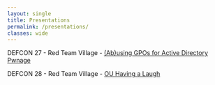 ```yaml
---
layout: single
title: Presentations
permalink: /presentations/
classes: wide
---
```



DEFCON 27 - Red Team Village - [(Ab)using GPOs for Active Directory Pwnage](https://www.slideshare.net/PetrosKoutroumpis/abusing-gpos-for-active-directory-pwnage)

DEFCON 28 - Red Team Village - [OU Having a Laugh](https://youtu.be/qUbDWzqhA4Y)

